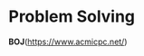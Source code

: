 # Problem Solving

**BOJ**(<https://www.acmicpc.net/>)

[2613 - 숫자구슬]: https://www.acmicpc.net/problem/2613

